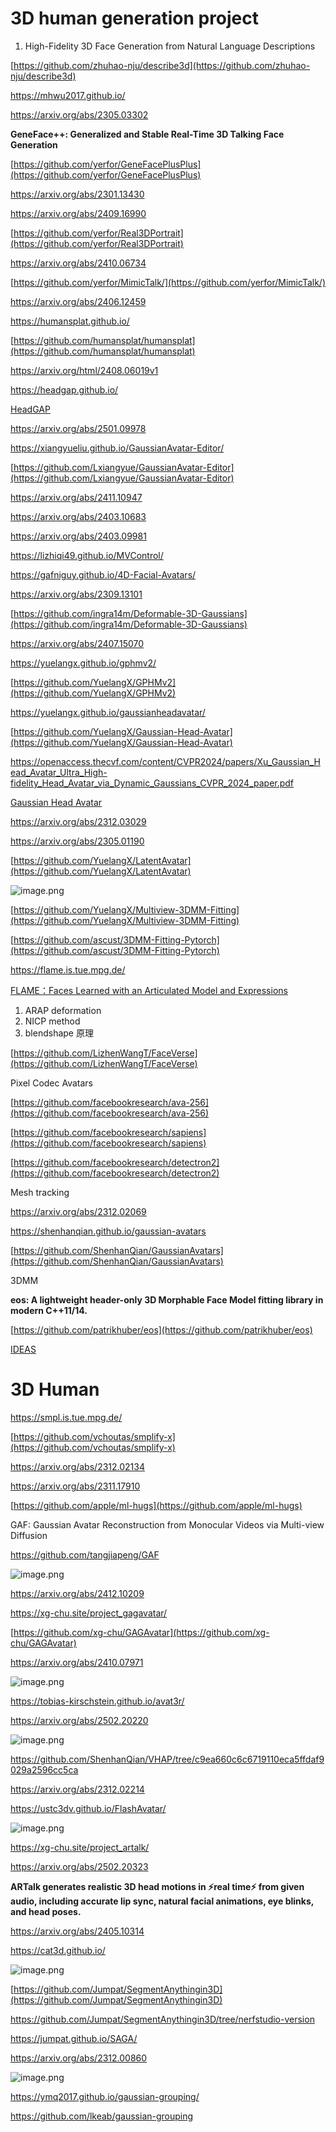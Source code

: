 # 3D human generation project

1. High-Fidelity 3D Face Generation from Natural Language Descriptions

[https://github.com/zhuhao-nju/describe3d](https://github.com/zhuhao-nju/describe3d)

https://mhwu2017.github.io/

https://arxiv.org/abs/2305.03302

**GeneFace++: Generalized and Stable Real-Time 3D Talking Face Generation**

[https://github.com/yerfor/GeneFacePlusPlus](https://github.com/yerfor/GeneFacePlusPlus)

https://arxiv.org/abs/2301.13430

https://arxiv.org/abs/2409.16990

[https://github.com/yerfor/Real3DPortrait](https://github.com/yerfor/Real3DPortrait)

https://arxiv.org/abs/2410.06734

[https://github.com/yerfor/MimicTalk/](https://github.com/yerfor/MimicTalk/)

https://arxiv.org/abs/2406.12459

https://humansplat.github.io/

[https://github.com/humansplat/humansplat](https://github.com/humansplat/humansplat)

https://arxiv.org/html/2408.06019v1

https://headgap.github.io/

[HeadGAP](HeadGAP.md)

https://arxiv.org/abs/2501.09978

https://xiangyueliu.github.io/GaussianAvatar-Editor/

[https://github.com/Lxiangyue/GaussianAvatar-Editor](https://github.com/Lxiangyue/GaussianAvatar-Editor)

https://arxiv.org/abs/2411.10947

https://arxiv.org/abs/2403.10683

https://arxiv.org/abs/2403.09981

https://lizhiqi49.github.io/MVControl/

https://gafniguy.github.io/4D-Facial-Avatars/

https://arxiv.org/abs/2309.13101

[https://github.com/ingra14m/Deformable-3D-Gaussians](https://github.com/ingra14m/Deformable-3D-Gaussians)

https://arxiv.org/abs/2407.15070

https://yuelangx.github.io/gphmv2/

[https://github.com/YuelangX/GPHMv2](https://github.com/YuelangX/GPHMv2)

https://yuelangx.github.io/gaussianheadavatar/

[https://github.com/YuelangX/Gaussian-Head-Avatar](https://github.com/YuelangX/Gaussian-Head-Avatar)

https://openaccess.thecvf.com/content/CVPR2024/papers/Xu_Gaussian_Head_Avatar_Ultra_High-fidelity_Head_Avatar_via_Dynamic_Gaussians_CVPR_2024_paper.pdf

[Gaussian Head Avatar](Gaussian%20Head%20Avatar.md)

https://arxiv.org/abs/2312.03029

https://arxiv.org/abs/2305.01190

[https://github.com/YuelangX/LatentAvatar](https://github.com/YuelangX/LatentAvatar)

![image.png](3D%20human%20generation%20project%201a571bdab3cf80168359e46bb6a8d0b4/image.png)

[https://github.com/YuelangX/Multiview-3DMM-Fitting](https://github.com/YuelangX/Multiview-3DMM-Fitting)

[https://github.com/ascust/3DMM-Fitting-Pytorch](https://github.com/ascust/3DMM-Fitting-Pytorch)

https://flame.is.tue.mpg.de/

[FLAME：Faces Learned with an Articulated Model and Expressions](FLAME%EF%BC%9AFaces%20Learned%20with%20an%20Articulated%20Model.md)

1. ARAP deformation
2. NICP method
3. blendshape 原理

[https://github.com/LizhenWangT/FaceVerse](https://github.com/LizhenWangT/FaceVerse)

Pixel Codec Avatars

[https://github.com/facebookresearch/ava-256](https://github.com/facebookresearch/ava-256)

[https://github.com/facebookresearch/sapiens](https://github.com/facebookresearch/sapiens)

[https://github.com/facebookresearch/detectron2](https://github.com/facebookresearch/detectron2)

Mesh tracking

https://arxiv.org/abs/2312.02069

https://shenhanqian.github.io/gaussian-avatars

[https://github.com/ShenhanQian/GaussianAvatars](https://github.com/ShenhanQian/GaussianAvatars)

3DMM

**eos: A lightweight header-only 3D Morphable Face Model fitting library in modern C++11/14.**

[https://github.com/patrikhuber/eos](https://github.com/patrikhuber/eos)

[IDEAS](images/3D%20human%20generation%20project%201a571bdab3cf80168359e46bb6a8d0b4/IDEAS%201a771bdab3cf80278398e25bf7099fd3.md)

# 3D Human

https://smpl.is.tue.mpg.de/

[https://github.com/vchoutas/smplify-x](https://github.com/vchoutas/smplify-x)

https://arxiv.org/abs/2312.02134

https://arxiv.org/abs/2311.17910

[https://github.com/apple/ml-hugs](https://github.com/apple/ml-hugs)

GAF: Gaussian Avatar Reconstruction from Monocular Videos via Multi-view Diffusion

https://github.com/tangjiapeng/GAF

![image.png](images/3D%20human%20generation%20project%201a571bdab3cf80168359e46bb6a8d0b4/image%201.png)

https://arxiv.org/abs/2412.10209

https://xg-chu.site/project_gagavatar/

[https://github.com/xg-chu/GAGAvatar](https://github.com/xg-chu/GAGAvatar)

https://arxiv.org/abs/2410.07971

![image.png](images/3D%20human%20generation%20project%201a571bdab3cf80168359e46bb6a8d0b4/f4e04dc4-7a77-459c-81ba-cc81e3fa06f1.png)

https://tobias-kirschstein.github.io/avat3r/

https://arxiv.org/abs/2502.20220

![image.png](images/3D%20human%20generation%20project%201a571bdab3cf80168359e46bb6a8d0b4/image%202.png)

https://github.com/ShenhanQian/VHAP/tree/c9ea660c6c6719110eca5ffdaf9029a2596cc5ca

https://arxiv.org/abs/2312.02214

https://ustc3dv.github.io/FlashAvatar/

![image.png](images/3D%20human%20generation%20project%201a571bdab3cf80168359e46bb6a8d0b4/image%203.png)

https://xg-chu.site/project_artalk/

https://arxiv.org/abs/2502.20323

**ARTalk generates realistic 3D head motions in ⚡real time⚡ from given audio, including accurate lip sync, natural facial animations, eye blinks, and head poses.**

https://arxiv.org/abs/2405.10314

https://cat3d.github.io/

![image.png](images/3D%20human%20generation%20project%201a571bdab3cf80168359e46bb6a8d0b4/image%204.png)

[https://github.com/Jumpat/SegmentAnythingin3D](https://github.com/Jumpat/SegmentAnythingin3D)

https://github.com/Jumpat/SegmentAnythingin3D/tree/nerfstudio-version

https://jumpat.github.io/SAGA/

https://arxiv.org/abs/2312.00860

![image.png](images/3D%20human%20generation%20project%201a571bdab3cf80168359e46bb6a8d0b4/image%205.png)

https://ymq2017.github.io/gaussian-grouping/

https://github.com/lkeab/gaussian-grouping
